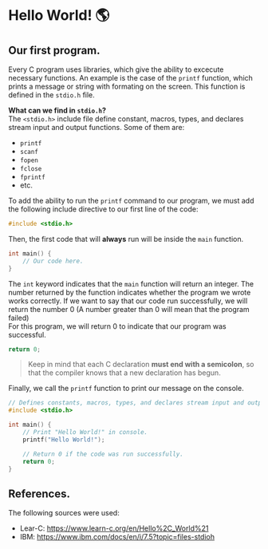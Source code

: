 # Hello World! 🌎
## Our first program.
Every C program uses libraries, which give the ability to excecute necessary functions. An example is the case of the `printf` function, which prints a message or string with formating on the screen. This function is defined in the `stdio.h` file.

**What can we find in `stdio.h`?**<br>
The `<stdio.h>` include file define constant, macros, types, and declares stream input and output functions. Some of them are:
- `printf`
- `scanf`
- `fopen`
- `fclose`
- `fprintf`
- etc.

To add the ability to run the `printf` command to our program, we must add the following include directive to our first line of the code:
```c
#include <stdio.h>
```

Then, the first code that will **always** run will be inside the `main` function.
```c
int main() {
    // Our code here.
}
```
The `int` keyword indicates that the `main` function will return an integer. The number returned by the function indicates whether the program we wrote works correctly. If we want to say that our code run successfully, we will return the number 0 (A number greater than 0 will mean that the program failed)<br>
For this program, we will return 0 to indicate that our program was successful.
```c
return 0;
```

> Keep in mind that each C declaration **must end with a semicolon**, so that the compiler knows that a new declaration has begun.

Finally, we call the `printf` function to print our message on the console.
```c
// Defines constants, macros, types, and declares stream input and output functions.
#include <stdio.h>

int main() {
    // Print "Hello World!" in console.
    printf("Hello World!");

    // Return 0 if the code was run successfully.
    return 0;
}
```

## References.
The following sources were used:
- Lear-C: https://www.learn-c.org/en/Hello%2C_World%21
- IBM: https://www.ibm.com/docs/en/i/7.5?topic=files-stdioh